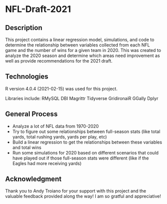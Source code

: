 # NFL-Draft-2021

## Description
This project contains a linear regression model, simulations, and code to determine the relationship between variables collected from each NFL game and the number of wins for a given team in 2020. This was created to analyze the 2020 season and determine which areas need improvement as well as provide recommendations for the 2021 draft.


## Technologies
R version 4.0.4 (2021-02-15) was used for this project.

Libraries include:
RMySQL
DBI
Magrittr
Tidyverse
GridironaiR
GGally
Dplyr

## General Process
* Analyze a lot of NFL data from 1970-2020
* Try to figure out some relationships between full-season stats (like total yards, total rushing yards, yards per play, etc) 
* Build a linear regression to get the relationships between these variables and total wins
* Run some simulations for 2020 based on different scenarios that could have played out if those full-season stats were different (like if the Eagles had more receiving yards)

## Acknowledgment
Thank you to Andy Troiano for your support with this project and the valuable feedback provided along the way! I am so gratful and appreciative!

